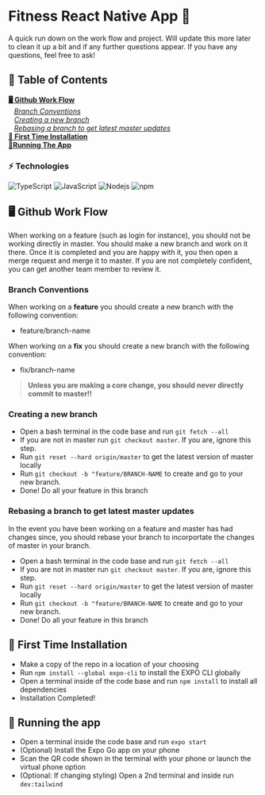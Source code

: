 # Fitness React Native App 🏓
A quick run down on the work flow and project. Will update this more later to clean it up a bit and if any further questions appear. If you have any questions, feel free to ask!

## 📑 Table of Contents
**[🖥️ Github Work Flow](#%EF%B8%8F-github-work-flow)**<br>
&nbsp;&nbsp;&nbsp;*[Branch Conventions](#Branch-Conventions)*<br>
&nbsp;&nbsp;&nbsp;*[Creating a new branch](#Creating-a-new-branch)*<br>
&nbsp;&nbsp;&nbsp;*[Rebasing a branch to get latest master updates](#Rebasing-a-branch-to-get-latest-master-updates)*<br>
**[📃 First Time Installation](#-first-time-installation)**<br>
**[📱Running The App](#-running-the-app)**<br>

### ⚡ Technologies
![TypeScript](https://img.shields.io/badge/-TypeScript-007ACC?style=flat-square&logo=typescript)
![JavaScript](https://img.shields.io/badge/-JavaScript-black?style=flat-square&logo=javascript)
![Nodejs](https://img.shields.io/badge/-Nodejs-black?style=flat-square&logo=Node.js)
<img alt="npm" src="https://img.shields.io/badge/-NPM-CB3837?style=flat-square&logo=npm&logoColor=white" />

## 🖥️ Github Work Flow
When working on a feature (such as login for instance), you should not be working directly in master. You should make a new branch and work on it there. Once it is completed and you are happy with it, you then open a merge request and merge it to master. If you are not completely confident, you can get another team member to review it. 

### Branch Conventions
When working on a **feature** you should create a new branch with the following convention:
- feature/branch-name<br>

When working on a **fix** you should create a new branch with the following convention:
- fix/branch-name

> __Unless you are making a core change, you should never directly commit to master!!__

### Creating a new branch
- Open a bash terminal in the code base and run `git fetch --all`
- If you are not in master run `git checkout master`. If you are, ignore this step. 
- Run `git reset --hard origin/master` to get the latest version of master locally
- Run `git checkout -b "feature/BRANCH-NAME` to create and go to your new branch. 
- Done! Do all your feature in this branch

### Rebasing a branch to get latest master updates
In the event you have been working on a feature and master has had changes since, you should rebase your branch to incorportate the changes of master in your branch.
- Open a bash terminal in the code base and run `git fetch --all`
- If you are not in master run `git checkout master`. If you are, ignore this step. 
- Run `git reset --hard origin/master` to get the latest version of master locally
- Run `git checkout -b "feature/BRANCH-NAME` to create and go to your new branch. 
- Done! Do all your feature in this branch

## 📃 First Time Installation

- Make a copy of the repo in a location of your choosing
- Run `npm install --global expo-cli` to install the EXPO CLI globally
- Open a terminal inside of the code base and run `npm install` to install all dependencies 
- Installation Completed!

## 📱 Running the app
- Open a terminal inside the code base and run `expo start`
- (Optional) Install the Expo Go app on your phone 
- Scan the QR code shown in the terminal with your phone or launch the virtual phone option
- (Optional: If changing styling) Open a 2nd terminal and inside run `dev:tailwind`

